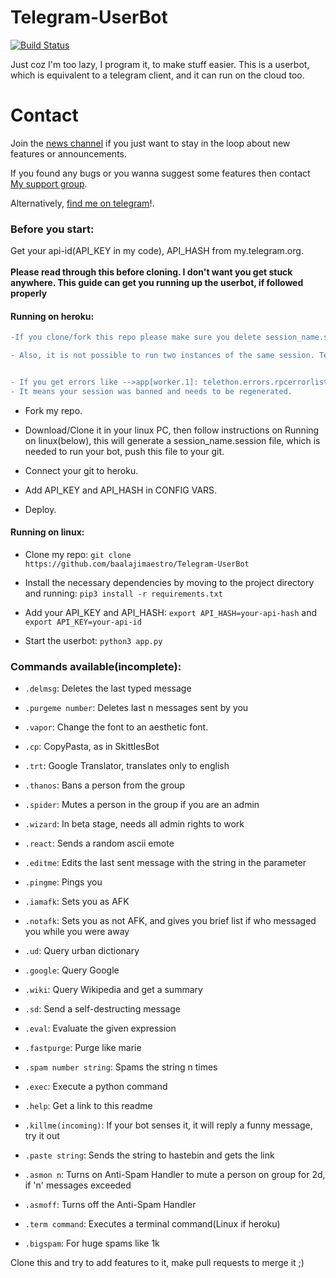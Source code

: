 # Telegram-UserBot 
[![Build Status](https://semaphoreci.com/api/v1/baalajimaestro/telegram-userbot/branches/master/badge.svg)](https://semaphoreci.com/baalajimaestro/telegram-userbot)

Just coz I'm too lazy, I program it, to make stuff easier.
This is a userbot, which is equivalent to a telegram client, and it can run on the cloud too.

# Contact 
Join the [news channel](https://t.me/maestro_userbot_channel) if you just want to stay in the loop about new features or
announcements.

If you found any bugs or you wanna suggest some features then contact [My support group](https://t.me/userbot_supportsupport).

Alternatively, [find me on telegram](https://t.me/Baalajimaestro)!.

### Before you start:
Get your api-id(API_KEY in my code), API_HASH from my.telegram.org.<br/><br/>
**Please read through this before cloning. I don't want you get stuck anywhere. This guide can get you running up the userbot, if followed properly**

#### Running on heroku:
```diff
-If you clone/fork this repo please make sure you delete session_name.session and regenerate it by running app.py on your local pc before deploying it on heroku.

- Also, it is not possible to run two instances of the same session. Telegram will ban the session, and it will require regenration.


- If you get errors like -->app[worker.1]: telethon.errors.rpcerrorlist.AuthKeyDuplicatedError: An auth key with the same ID was already generated, 
- It means your session was banned and needs to be regenerated.
```

- Fork my repo.

- Download/Clone it in your linux PC, then follow instructions on Running on linux(below), this will generate a session_name.session file, which is needed to run your bot, push this file to your git.

- Connect your git to heroku.

- Add API_KEY and API_HASH in CONFIG VARS. 

- Deploy.

#### Running on linux:
- Clone my repo: `git clone https://github.com/baalajimaestro/Telegram-UserBot`

- Install the necessary dependencies by moving to the project directory and running: `pip3 install -r requirements.txt`

- Add your API_KEY and API_HASH: `export API_HASH=your-api-hash` and `export API_KEY=your-api-id`

- Start the userbot: `python3 app.py`

### Commands available(incomplete):
 - `.delmsg`:                      Deletes the last typed message
 
 - `.purgeme number`:              Deletes last n messages sent by you
 
 - `.vapor`:                       Change the font to an aesthetic font.
 
 - `.cp`:                          CopyPasta, as in SkittlesBot
 
 - `.trt`:                         Google Translator, translates only to english
 
 - `.thanos`:                      Bans a person from the group
 
 - `.spider`:                      Mutes a person in the group if you are an admin
 
 - `.wizard`:                      In beta stage, needs all admin rights to work
 
 - `.react`:                       Sends a random ascii emote
 
 - `.editme`:                      Edits the last sent message with the string in the parameter
 
 - `.pingme`:                      Pings you
 
 - `.iamafk`:                      Sets you as AFK
 
 - `.notafk`:                      Sets you as not AFK, and gives you brief list if who messaged you while you were away
 
 - `.ud`:                          Query urban dictionary
 
 - `.google`:                      Query Google
 
 - `.wiki`:                        Query Wikipedia and get a summary
 
 - `.sd`:                          Send a self-destructing message
 
 - `.eval`:                        Evaluate the given expression
 
 - `.fastpurge`:                   Purge like marie
 
 - `.spam number string`:          Spams the string n times
 
 - `.exec`:                        Execute a python command
 
 - `.help`:                        Get a link to this readme
 
 - `.killme(incoming)`:            If your bot senses it, it will reply a funny message, try it out
 
 - `.paste string`:                Sends the string to hastebin and gets the link
    
 - `.asmon n`:                     Turns on Anti-Spam Handler to mute a person on group for 2d, if 'n' messages exceeded 
 
 - `.asmoff`:                      Turns off the Anti-Spam Handler
 
 - `.term command`:                Executes a terminal command(Linux if heroku)
 
 - `.bigspam`:                     For huge spams like 1k
 
Clone this and try to add features to it, make pull requests to merge it ;) 
